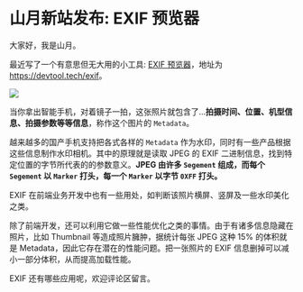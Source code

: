 # 山月新站发布: EXIF 预览器

大家好，我是山月。

最近写了一个有意思但无大用的小工具: [EXIF 预览器](https://devtool.tech/exif)，地址为 <https://devtool.tech/exif>。

![](https://cdn.jsdelivr.net/gh/shfshanyue/assets@master/src/image.5p1nyit63u80.png)

当你拿出智能手机，对着镜子一拍，这张照片就包含了...**拍摄时间、位置、机型信息、拍摄参数等等信息**，称作这个图片的 `Metadata`。

越来越多的国产手机支持把各式各样的 `Metadata` 作为水印，同时有一些产品根据这些信息制作水印相机。其中的原理就是读取 JPEG 的 EXIF 二进制信息，找到特定位置的字节所代表的的参数意义。**JPEG 由许多 `Segement` 组成，而每个 `Segement` 以 `Marker` 打头，每一个 `Marker` 以字节 `0XFF` 打头。**

EXIF 在前端业务开发中也有一些用处，如判断该照片横屏、竖屏及一些水印美化之类。

除了前端开发，还可以利用它做一些性能优化之类的事情。由于有诸多信息隐藏在照片，比如 Thumbnail 等造成照片臃肿，据统计每张 JPEG 这种 15% 的体积就是 Metadata，因此它存在潜在的性能问题。把一张照片的 EXIF 信息删掉可以减小一部分体积，从而提高加载性能。

EXIF 还有哪些应用呢，欢迎评论区留言。

